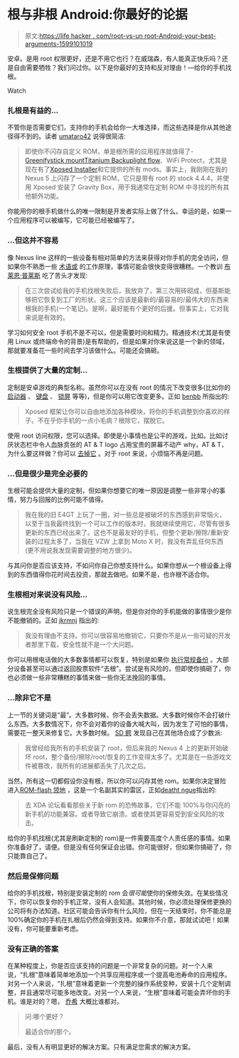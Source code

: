 # 根与非根 Android:你最好的论据

> 原文:[https://life hacker . com/root-vs-un root-Android-your-best-arguments-1599101019](https://lifehacker.com/rooted-vs-unrooted-android-your-best-arguments-1599101019)

安卓。是用 root 权限更好，还是不用它也行？在威瑞森，有人能真正快乐吗？还是自由需要牺牲？我们问过你。以下是你最好的支持和反对理由！—给你的手机找根。

Watch

### 扎根是有益的...

不管你是否需要它们，支持你的手机会给你一大堆选择，而这些选择是你从其他途径得不到的。读者 [umataro42](http://lifehacker.com/ive-been-in-the-pro-root-camp-ever-since-i-first-rooted-1596715084) 说得很简洁:

> 即使你不闪存自定义 ROM，单是根所需的应用程序就值得了-[Greenify](https://play.google.com/store/apps/details?id=com.oasisfeng.greenify)[stick mount](https://play.google.com/store/apps/details?id=eu.chainfire.stickmount)[Titanium Backup](https://play.google.com/store/apps/details?id=com.keramidas.TitaniumBackup)[light flow](https://play.google.com/store/apps/details?id=com.rageconsulting.android.lightflowlite)、WiFi Protect，尤其是现在有了[Xposed Installer](https://lifehacker.com/how-to-create-your-own-customized-version-of-android-wi-1440101209)和它提供的所有 mods。事实上，我刚刚在我的 Nexus 5 上闪存了一个定制 ROM，它只是带有 root 的 stock 4.4.4，并使用 Xposed 安装了 Gravity Box，用于我通常在定制 ROM 中寻找的所有其他额外功能。

你能用你的根手机做什么的唯一限制是开发者实际上做了什么。幸运的是，如果一个应用程序可以被编写，它可能已经被编写了。

### ...但这并不容易

像 Nexus line 这样的一些设备有相对简单的方法来获得对你手机的完全访问，但如果你不熟悉一些 [术语或](https://lifehacker.com/everything-you-need-to-know-about-rooting-your-android-5789397) 的工作原理，事情可能会很快变得很糟糕。一个教训 [布莱恩·普莱斯](http://lifehacker.com/after-three-failed-times-of-trying-to-root-my-phone-iv-1596765871) 吃了苦头才发现:

> 在三次尝试给我的手机找根失败后，我放弃了。第三次用砖砌成，但基斯能够把它恢复到工厂的形状。这三个应该是最新的/最容易的/最伟大的东西来根我的手机(一个笔记)。是啊，最好能有个更好的后援。但事实上，它对我来说是有效的。

学习如何安全 root 手机不是不可以，但是需要时间和精力。精通技术(尤其是有使用 Linux 或终端命令的背景)是有帮助的，但是如果对你来说这是一个新的领域，那就要准备花一些时间去学习该做什么。可能还会搞砸。

### 生根提供了大量的定制…

定制是安卓游戏的典型名称。虽然你可以在没有 root 的情况下改变很多(比如你的 [启动器](https://lifehacker.com/all-the-awesome-stuff-you-can-do-with-a-custom-android-1444721073) 、 [键盘](http://lifehacker.com/five-best-android-keyboards-5922522) 、 [锁屏](http://lifehacker.com/start-is-a-smart-customizable-lock-screen-for-android-1580926050) 等等)，但是你可以用它改变更多。正如 [benbb](http://lifehacker.com/rooted-android-is-much-better-installing-a-odexed-or-a-1596610671) 所指出的:

> Xposed 框架让你可以自由地添加各种模块，将你的手机调整到你喜欢的样子。不在乎你手机的一点小毛病？根除它，摆脱它。

使用 root 访问权限，您可以选择。即使是小事情也是公平的游戏，比如。比如讨厌状态栏中令人血脉贲张的 AT & T logo 占用宝贵的屏幕不动产 why，AT & T，为什么要这样做？你可以 [去掉它](https://www.youtube.com/watch?v=PtFYMgG4P3c) 。对于 root 来说，小烦恼不再是问题。

### ...但是很少是完全必要的

生根可能会提供大量的定制，但如果你想要它的唯一原因是调整一些非常小的事情，努力与回报的比例可能不值得。

> 我在我的旧 E4GT 上玩了一圈，对一些总是被破坏的东西感到非常恼火，以至于当我最终找到一个可以工作的版本时，我就继续使用它，尽管有很多更新的东西已经出来了。这也不是最友好的手机，但整个更新/擦除/重新安装的过程太多了，当我在 VZW 上拿到 Moto X 时，我没有弄乱任何东西(更不用说我发现需要调整的地方很少)。

与其问你是否应该支持，不如问你自己你想支持什么。如果你想从一个根设备上得到的东西值得你花时间去投资，那就去做吧。如果不是，也许根不适合你。

### 生根相对来说没有风险…

说生根完全没有风险只是一个错误的声明，但是你对你的手机能做的事情很少是你不能撤销的。正如 [jkrmnj](http://lifehacker.com/rooting-really-isnt-hard-to-do-anymore-the-new-towelro-1596779951) 指出的:

> 我没有理由不支持。你可以很容易地撤销它，只要你不是从一些可疑的开发者那里下载，安全性就不是一个大问题。

你可以用根电话做的大多数事情都可以恢复，特别是如果你 [执行常规备份](https://lifehacker.com/how-to-set-up-a-fully-automated-app-and-settings-backup-5784857) 。大部分设备甚至可以通过返回股票软件“去根”。尝试是有风险的，但即使你搞砸了，你也必须做一些非常糟糕的事情来做一些你无法挽回的事情。

### ...除非它不是

上一节的关键词是“最”。大多数时候，你不会丢失数据。大多数时候你不会打破什么东西。大多数情况下，你不会对着你的设备大喊大叫，因为发生了可怕的事情，需要花一整天来修复它。大多数时候。 [SD 鳄](http://lifehacker.com/i-used-to-root-all-my-phones-but-then-updates-on-my-ne-1596628042) 发现自己在其他场合成了少数派:

> 我曾经给我所有的手机安装了 root，但后来我的 Nexus 4 上的更新开始破坏 root，整个备份/擦除/root/恢复的工作变得太多了。尤其是在一些游戏文件被篡改，我所有的进展都丢失了几次之后。

当然，所有这一切都假设你没有根，所以你可以闪存其他 rom。如果你决定冒险进入[ROM-flash 领地](https://lifehacker.com/how-to-flash-a-rom-to-your-android-phone-30885281) ，这是一个名副其实的雷区，正如[deatht ngue](http://lifehacker.com/im-definitely-in-the-unrooted-camp-for-crying-out-lo-1597118623)指出的:

> 去 XDA 论坛看看那些关于新 rom 的恐怖故事，它们不能 100%与你闪亮的新手机的功能兼容。或者导致它崩溃。或者使其更容易受到安全风险的攻击。

给你的手机找根(尤其是刷新定制的 rom)是一件需要高度个人责任感的事情。如果你准备好了，请便。但是没有任何保证会出错。你可能很好，但如果你搞砸了，你只能靠自己了。

### 然后是保修问题

给你的手机找根，特别是安装定制的 rom 会*很可能*使你的保修失效。在某些情况下，你可以恢复你的手机正常，没有人会知道。其他时候，你必须处理保修更换的公司将有办法知道。社区可能会告诉你有什么风险，但在一天结束时，你不能总是 100%确定你的手机在扎根后仍然会得到支持。如果你不介意，那就试试吧！如果没有，你可能要重新考虑。

### 没有正确的答案

在某种程度上，你是否应该支持的问题是一个非常复杂的问题。对一个人来说，“扎根”意味着简单地添加一个共享应用程序或一个提高电池寿命的应用程序。对另一个人来说，“扎根”意味着更新一个完整的操作系统变种，安装十几个定制调整，并且通常尽可能多地改变。对另一个人来说，“生根”意味着可能会弄坏你的手机。谁是对的？嗯， [乔希](http://lifehacker.com/q-which-is-better-a-the-one-that-works-best-for-you-1596607482) 大概比谁都对。

> 问:哪个更好？
> 
> 最适合你的那个。

最后，没有人有明显更好的解决方案。只有满足您需求的解决方案。